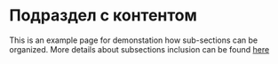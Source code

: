 # Подраздел с контентом 

This is an example page for demonstation how sub-sections can be organized. 
More details about subsections inclusion can be found [here](https://diplodoc.com/docs/en/project/toc)
